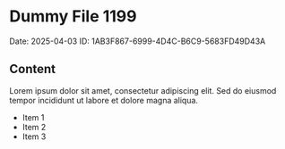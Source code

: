 # Dummy File 1199

Date: 2025-04-03
ID: 1AB3F867-6999-4D4C-B6C9-5683FD49D43A

## Content

Lorem ipsum dolor sit amet, consectetur adipiscing elit.
Sed do eiusmod tempor incididunt ut labore et dolore magna aliqua.

* Item 1
* Item 2
* Item 3

